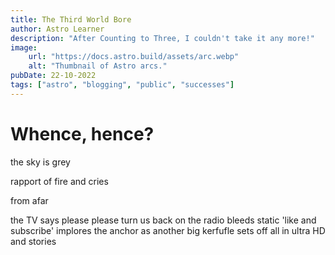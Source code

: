 ```yaml
---
title: The Third World Bore
author: Astro Learner
description: "After Counting to Three, I couldn't take it any more!"
image:
    url: "https://docs.astro.build/assets/arc.webp"
    alt: "Thumbnail of Astro arcs."
pubDate: 22-10-2022
tags: ["astro", "blogging", "public", "successes"]
---
```

# Whence, hence? 

the sky is grey

rapport of fire and cries

from afar

the TV says please
please turn us back on
the radio bleeds static
'like and subscribe' implores 
the anchor
as another big kerfufle sets off
all in ultra HD
and stories